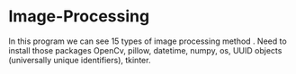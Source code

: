 # Image-Processing
In this program we can see 15 types of image processing method . 
Need to install those packages 
OpenCv, 
pillow, 
datetime,
numpy, 
os, 
UUID objects (universally unique identifiers),
tkinter. 

